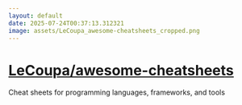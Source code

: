 ```yaml
---
layout: default
date: 2025-07-24T00:37:13.312321
image: assets/LeCoupa_awesome-cheatsheets_cropped.png
---
```


# [LeCoupa/awesome-cheatsheets](https://github.com/LeCoupa/awesome-cheatsheets)

Cheat sheets for programming languages, frameworks, and tools
